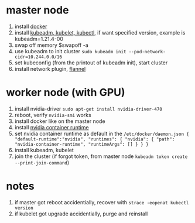 # master node
 1. install [docker](https://docs.docker.com/engine/install/ubuntu/)
 2. install [kubeadm, kubelet, kubectl](https://kubernetes.io/docs/setup/production-environment/tools/kubeadm/install-kubeadm/), if want specified version, example is kubeadm=1.21.4-00
 3. swap off memory $swapoff -a
 4. use kubeadm to init cluster ```sudo kubeadm init --pod-network-cidr=10.244.0.0/16```
 5. set kubeconfig (from the printout of kubeadm init), start cluster
 6. install network plugin, [flannel](https://github.com/flannel-io/flannel)

# worker node (with GPU)
 1. install nvidia-driver ```sudo apt-get install nvidia-driver-470```
 2. reboot, verify ```nvidia-smi``` works
 3. install docker like on the master node
 4. install [nvidia container runtime](https://docs.nvidia.com/datacenter/cloud-native/container-toolkit/install-guide.html)
 5. set nvidia container runtime as default in the ```/etc/docker/daemon.json
 {
    "default-runtime":"nvidia",
    "runtimes": {
        "nvidia": {
            "path": "nvidia-container-runtime",
            "runtimeArgs": []
        }
    }
}```
 7. install kubeadm, kubelet
 8. join the cluster (if forgot token, from master node ```kubeadm token create --print-join-command```)


# notes
 1. if master got reboot accidentially, recover with ```strace -eopenat kubectl version```
 2. if kubelet got upgrade accidentially, purge and reinstall
